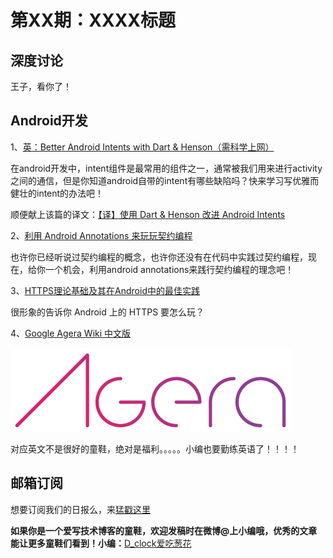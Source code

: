 # 第XX期：XXXX标题

## 深度讨论

[]()

王子，看你了！

## Android开发

1、[英：Better Android Intents with Dart & Henson（需科学上网）](https://medium.com/groupon-eng/better-android-intents-with-dart-henson-1ca91793944b)

在android开发中，intent组件是最常用的组件之一，通常被我们用来进行activity之间的通信，但是你知道android自带的intent有哪些缺陷吗？快来学习写优雅而健壮的intent的办法吧！

顺便献上该篇的译文：[【译】使用 Dart & Henson 改进 Android Intents](http://www.jianshu.com/p/b50a8aaeb81a)

2、[利用 Android Annotations 来玩玩契约编程](http://blog.csdn.net/feelang/article/details/49000203)

也许你已经听说过契约编程的概念，也许你还没有在代码中实践过契约编程，现在，给你一个机会，利用android annotations来践行契约编程的理念吧！

3、[HTTPS理论基础及其在Android中的最佳实践](http://blog.csdn.net/iispring/article/details/51615631)

很形象的告诉你 Android 上的 HTTPS 要怎么玩？

4、[Google Agera Wiki 中文版](https://github.com/captain-miao/AndroidAgeraTutorial/wiki)

![](https://github.com/google/agera/raw/master/doc/images/agera.png)

对应英文不是很好的童鞋，绝对是福利。。。。。小编也要勤练英语了！！！！


## 邮箱订阅

想要订阅我们的日报么，来[猛戳这里](http://list.qq.com/cgi-bin/qf_invite?id=d469993d2c888e971c0fbb2309c4d84256968386b126b967)

**如果你是一个爱写技术博客的童鞋，欢迎发稿时在微博@上小编哦，优秀的文章能让更多童鞋们看到！小编：**[D_clock爱吃葱花](http://weibo.com/2480694892/profile?rightmod=1&wvr=6&mod=personinfo&is_all=1)
